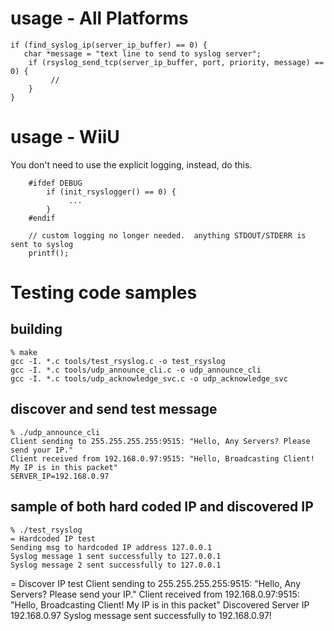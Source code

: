 
# usage - All Platforms

```
if (find_syslog_ip(server_ip_buffer) == 0) {
   char *message = "text line to send to syslog server";
    if (rsyslog_send_tcp(server_ip_buffer, port, priority, message) == 0) {
         // 
    }
}
```

# usage - WiiU

You don't need to use the explicit logging, instead, do this.

```
    #ifdef DEBUG
        if (init_rsyslogger() == 0) {
             ...
        }
    #endif

    // custom logging no longer needed.  anything STDOUT/STDERR is sent to syslog
    printf();
```


# Testing code samples

## building
```
% make
gcc -I. *.c tools/test_rsyslog.c -o test_rsyslog
gcc -I. *.c tools/udp_announce_cli.c -o udp_announce_cli
gcc -I. *.c tools/udp_acknowledge_svc.c -o udp_acknowledge_svc
```

## discover and send test message

```
% ./udp_announce_cli   
Client sending to 255.255.255.255:9515: "Hello, Any Servers? Please send your IP."
Client received from 192.168.0.97:9515: "Hello, Broadcasting Client! My IP is in this packet"
SERVER_IP=192.168.0.97
```

## sample of both hard coded IP and discovered IP

```
% ./test_rsyslog    
= Hardcoded IP test
Sending msg to hardcoded IP address 127.0.0.1
Syslog message 1 sent successfully to 127.0.0.1
Syslog message 2 sent successfully to 127.0.0.1
```

= Discover IP test
Client sending to 255.255.255.255:9515: "Hello, Any Servers? Please send your IP."
Client received from 192.168.0.97:9515: "Hello, Broadcasting Client! My IP is in this packet"
Discovered Server IP 192.168.0.97
Syslog message sent successfully to 192.168.0.97!
```
